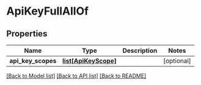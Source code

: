 # ApiKeyFullAllOf

## Properties
Name | Type | Description | Notes
------------ | ------------- | ------------- | -------------
**api_key_scopes** | [**list[ApiKeyScope]**](ApiKeyScope.md) |  | [optional] 

[[Back to Model list]](../README.md#documentation-for-models) [[Back to API list]](../README.md#documentation-for-api-endpoints) [[Back to README]](../README.md)


